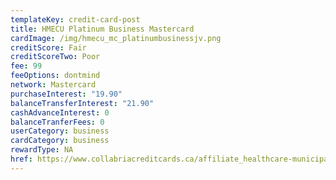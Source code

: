 ```yaml
---
templateKey: credit-card-post
title: HMECU Platinum Business Mastercard
cardImage: /img/hmecu_mc_platinumbusinessjv.png
creditScore: Fair
creditScoreTwo: Poor
fee: 99
feeOptions: dontmind
network: Mastercard
purchaseInterest: "19.90"
balanceTransferInterest: "21.90"
cashAdvanceInterest: 0
balanceTranferFees: 0
userCategory: business
cardCategory: business
rewardType: NA
href: https://www.collabriacreditcards.ca/affiliate_healthcare-municipal-employees-credit-union/business-cards/pc82/card_national-platinum-business-mastercard
---
```

